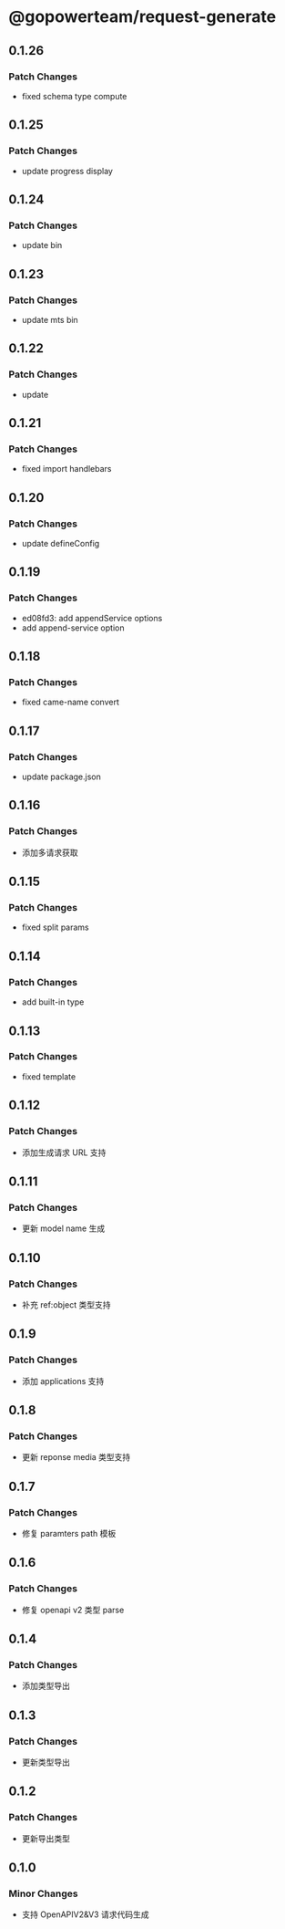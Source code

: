 # @gopowerteam/request-generate

## 0.1.26

### Patch Changes

- fixed schema type compute

## 0.1.25

### Patch Changes

- update progress display

## 0.1.24

### Patch Changes

- update bin

## 0.1.23

### Patch Changes

- update mts bin

## 0.1.22

### Patch Changes

- update

## 0.1.21

### Patch Changes

- fixed import handlebars

## 0.1.20

### Patch Changes

- update defineConfig

## 0.1.19

### Patch Changes

- ed08fd3: add appendService options
- add append-service option

## 0.1.18

### Patch Changes

- fixed came-name convert

## 0.1.17

### Patch Changes

- update package.json

## 0.1.16

### Patch Changes

- 添加多请求获取

## 0.1.15

### Patch Changes

- fixed split params

## 0.1.14

### Patch Changes

- add built-in type

## 0.1.13

### Patch Changes

- fixed template

## 0.1.12

### Patch Changes

- 添加生成请求 URL 支持

## 0.1.11

### Patch Changes

- 更新 model name 生成

## 0.1.10

### Patch Changes

- 补充 ref:object 类型支持

## 0.1.9

### Patch Changes

- 添加 applications 支持

## 0.1.8

### Patch Changes

- 更新 reponse media 类型支持

## 0.1.7

### Patch Changes

- 修复 paramters path 模板

## 0.1.6

### Patch Changes

- 修复 openapi v2 类型 parse

## 0.1.4

### Patch Changes

- 添加类型导出

## 0.1.3

### Patch Changes

- 更新类型导出

## 0.1.2

### Patch Changes

- 更新导出类型

## 0.1.0

### Minor Changes

- 支持 OpenAPIV2&V3 请求代码生成
